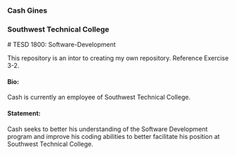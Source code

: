 <h3>Cash Gines</h3>
<h3>Southwest Technical College</h3>
# TESD 1800: Software-Development

This repository is an intor to creating my own repository. Reference Exercise 3-2.

<h4>Bio:</h4> <p>Cash is currently an employee of Southwest Technical College.</p>

<h4>Statement:</h4> <p>Cash seeks to better his understanding of the Software Development program and improve his coding abilities to better facilitate his position at Southwest Technical College.</p>
